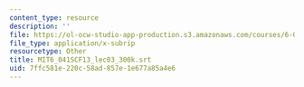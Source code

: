```yaml
---
content_type: resource
description: ''
file: https://ol-ocw-studio-app-production.s3.amazonaws.com/courses/6-041sc-probabilistic-systems-analysis-and-applied-probability-fall-2013/7ffc581e220c58ad857e1e677a85a4e6_MIT6_041SCF13_lec03_300k.vtt
file_type: application/x-subrip
resourcetype: Other
title: MIT6_041SCF13_lec03_300k.srt
uid: 7ffc581e-220c-58ad-857e-1e677a85a4e6
---
```

